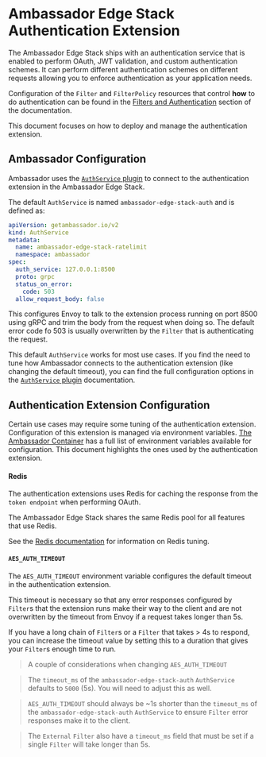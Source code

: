 # Ambassador Edge Stack Authentication Extension

The Ambassador Edge Stack ships with an authentication service that is enabled
to perform OAuth, JWT validation, and custom authentication schemes. It can
perform different authentication schemes on different requests allowing you to
enforce authentication as your application needs.

Configuration of the `Filter` and `FilterPolicy`  resources that control **how**
to do authentication can be found in the 
[Filters and Authentication](../../using/filters) section of the documentation.

This document focuses on how to deploy and manage the authentication extension.

## Ambassador Configuration

Ambassador uses the [`AuthService` plugin](../services/auth-service) 
to connect to the authentication extension in the Ambassador Edge Stack.

The default `AuthService` is named `ambassador-edge-stack-auth` and is defined 
as:

```yaml
apiVersion: getambassador.io/v2
kind: AuthService
metadata:
  name: ambassador-edge-stack-ratelimit
  namespace: ambassador
spec:
  auth_service: 127.0.0.1:8500
  proto: grpc
  status_on_error:
    code: 503
  allow_request_body: false
```

This configures Envoy to talk to the extension process running on port 8500
using gRPC and trim the body from the request when doing so. The default error
code fo 503 is usually overwritten by the `Filter` that is authenticating the 
request.

This default `AuthService` works for most use cases. If you find the need to
tune how Ambassador connects to the authentication extension (like changing the
default timeout), you can find the full configuration options in the 
[`AuthService` plugin](../services/auth-service) documentation.

## Authentication Extension Configuration

Certain use cases may require some tuning of the authentication extension. 
Configuration of this extension is managed via environment variables.
[The Ambassador Container](../environment) has a full list of environment
variables available for configuration. This document highlights the ones used
by the authentication extension.

#### Redis

The authentication extensions uses Redis for caching the response from the 
`token endpoint` when performing OAuth.

The Ambassador Edge Stack shares the same Redis pool for all features that use
Redis.

See the [Redis documentation](../aes-redis) for information on Redis tuning.

#### `AES_AUTH_TIMEOUT`

The `AES_AUTH_TIMEOUT` environment variable configures the default timeout in
the authentication extension.

This timeout is necessary so that any error responses configured by `Filter`s 
that the extension runs make their way to the client and are not overwritten by
the timeout from Envoy if a request takes longer than 5s.

If you have a long chain of `Filter`s or a `Filter` that takes > 4s to respond,
you can increase the timeout value by setting this to a duration that gives your
`Filter`s enough time to run.

> A couple of considerations when changing `AES_AUTH_TIMEOUT`

> The `timeout_ms` of the `ambassador-edge-stack-auth` `AuthService` defaults
> to `5000` (5s). You will need to adjust this as well.

> `AES_AUTH_TIMEOUT` should always be ~1s shorter than the `timeout_ms` of
> the `ambassador-edge-stack-auth` `AuthService` to ensure `Filter` error
> responses make it to the client.

> The `External` `Filter` also have a `timeout_ms` field that must be set if
> a single `Filter` will take longer than 5s.